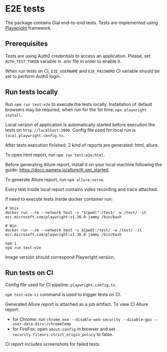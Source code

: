 # E2E tests

The package contains Dial end-to-end tests. Tests are implemented using [Playwright](https://playwright.dev/) framework.

## Prerequisites

Tests are using Auth0 credentials to access an application.
Please, set `AUTH_TEST_TOKEN` variable in .env file in order to enable it.

When run tests on CI, `E2E_USERNAME` and `E2E_PASSWORD` CI variable should be set to perform Auth0 login.


## Run tests locally

Run `npm run test:e2e` to execute the tests locally. 
Installation of default browsers may be required, when run for the 1st time: `npx playwright install`.

Local version of application is automatically started before execution the tests on `http://localhost:3000`.
Config file used for local run is `local.playwright.config.ts`.

After tests execution finished, 2 kind of reports are generated: html, allure.

To open html report, run `npm run test:e2e:html`.

Before generating Allure report, install it on your local machine following the guide: https://docs.qameta.io/allure/#_get_started.

To generate Allure report, run `npm allure:serve`.

Every test inside local report contains video recording and trace attached.

If need to execute tests inside docker container run:

```
# Unix
docker run --rm --network host -v "$(pwd)":/test/ -w /test/ -it mcr.microsoft.com/playwright:v1.36.0-jammy /bin/bash

# Win
docker run --rm --network host -v ${pwd}:/test/ -w /test/ -it mcr.microsoft.com/playwright:v1.36.0-jammy /bin/bash

npm i
npm run test:e2e
```

Image version should correspond Playwright version.


## Run tests on CI

Config file used for CI pipeline: `playwright.config.ts`.

`npm test:e2e-ci` command is used to trigger tests on CI.

Generated Allure report is attached as a job artifact.
To view CI Allure report:
- for Chrome: run `chrome.exe --disable-web-security --disable-gpu --user-data-dir=~/chromeTemp`
- for FireFox: open `about:config` in browser and set `security.fileuri.strict_origin_policy` to false.

CI report includes screenshots for failed tests. 
